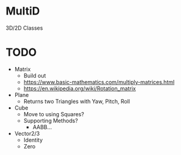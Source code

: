 # MultiD
3D/2D Classes

# TODO
- Matrix
    - Build out
    - https://www.basic-mathematics.com/multiply-matrices.html
    - https://en.wikipedia.org/wiki/Rotation_matrix
- Plane
    - Returns two Triangles with Yaw, Pitch, Roll    
- Cube
    - Move to using Squares?
    - Supporting Methods?
        - AABB...
- Vector2/3
    - Identity
    - Zero
